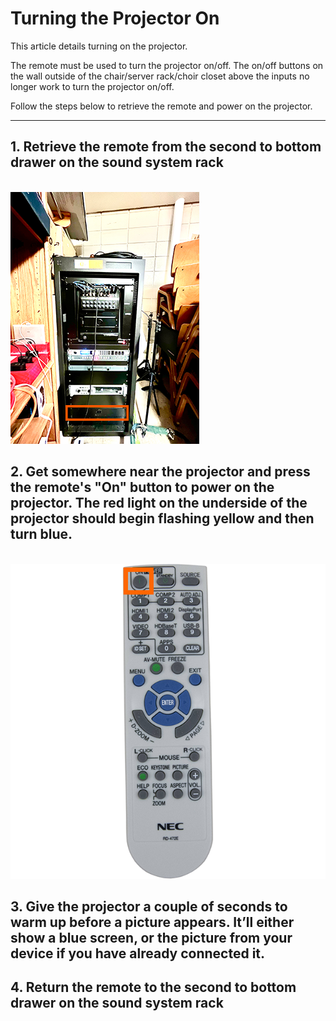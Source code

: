 # Turning the Projector On

This article details turning on the projector.

The remote must be used to turn the projector on/off. The on/off buttons on the wall outside of the chair/server rack/choir closet above the inputs no longer work to turn the projector on/off.

Follow the steps below to retrieve the remote and power on the projector.

---

## 1. Retrieve the remote from the second to bottom drawer on the sound system rack
 <br>![NEC Projector Remote](../../assets/images/video/turning_projector_on-off/sound-system-rack%400.1x.png)


## 2. Get somewhere near the projector and press the remote's "On" button to power on the projector. The red light on the underside of the projector should begin flashing yellow and then turn blue.
 <br>![NEC Projector Remote](../../assets/images/video/turning_projector_on-off/nec-projector-remote%400.25x.png)

## 3. Give the projector a couple of seconds to warm up before a picture appears. It’ll either show a blue screen, or the picture from your device if you have already connected it.

## 4. Return the remote to the second to bottom drawer on the sound system rack

